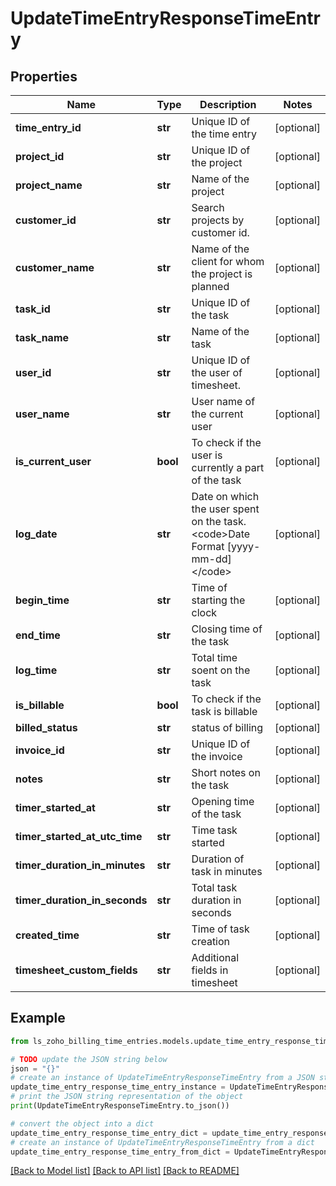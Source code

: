 # UpdateTimeEntryResponseTimeEntry


## Properties

Name | Type | Description | Notes
------------ | ------------- | ------------- | -------------
**time_entry_id** | **str** | Unique ID of the time entry | [optional] 
**project_id** | **str** | Unique ID of the project | [optional] 
**project_name** | **str** | Name of the project | [optional] 
**customer_id** | **str** | Search projects by customer id. | [optional] 
**customer_name** | **str** | Name of the client for whom the project is planned | [optional] 
**task_id** | **str** | Unique ID of the task | [optional] 
**task_name** | **str** | Name of the task | [optional] 
**user_id** | **str** | Unique ID of the user of timesheet. | [optional] 
**user_name** | **str** | User name of the current user | [optional] 
**is_current_user** | **bool** | To check if the user is currently a part of the task | [optional] 
**log_date** | **str** | Date on which the user spent on the task. &lt;code&gt;Date Format [yyyy-mm-dd]&lt;/code&gt; | [optional] 
**begin_time** | **str** | Time of starting the clock | [optional] 
**end_time** | **str** | Closing time of the task | [optional] 
**log_time** | **str** | Total time soent on the task | [optional] 
**is_billable** | **bool** | To check if the task is billable | [optional] 
**billed_status** | **str** | status of billing | [optional] 
**invoice_id** | **str** | Unique ID of the invoice | [optional] 
**notes** | **str** | Short notes on the task | [optional] 
**timer_started_at** | **str** | Opening time of the task | [optional] 
**timer_started_at_utc_time** | **str** | Time task started | [optional] 
**timer_duration_in_minutes** | **str** | Duration of task in minutes | [optional] 
**timer_duration_in_seconds** | **str** | Total task duration in seconds | [optional] 
**created_time** | **str** | Time of task creation | [optional] 
**timesheet_custom_fields** | **str** | Additional fields in timesheet | [optional] 

## Example

```python
from ls_zoho_billing_time_entries.models.update_time_entry_response_time_entry import UpdateTimeEntryResponseTimeEntry

# TODO update the JSON string below
json = "{}"
# create an instance of UpdateTimeEntryResponseTimeEntry from a JSON string
update_time_entry_response_time_entry_instance = UpdateTimeEntryResponseTimeEntry.from_json(json)
# print the JSON string representation of the object
print(UpdateTimeEntryResponseTimeEntry.to_json())

# convert the object into a dict
update_time_entry_response_time_entry_dict = update_time_entry_response_time_entry_instance.to_dict()
# create an instance of UpdateTimeEntryResponseTimeEntry from a dict
update_time_entry_response_time_entry_from_dict = UpdateTimeEntryResponseTimeEntry.from_dict(update_time_entry_response_time_entry_dict)
```
[[Back to Model list]](../README.md#documentation-for-models) [[Back to API list]](../README.md#documentation-for-api-endpoints) [[Back to README]](../README.md)


